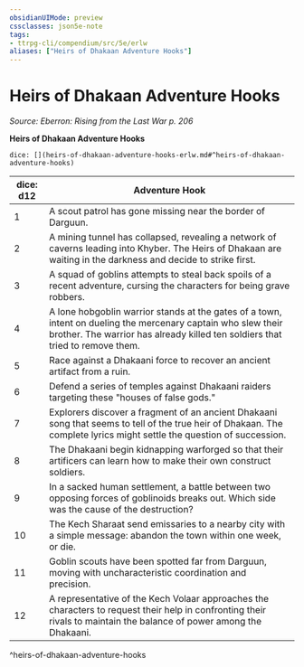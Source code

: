 ```yaml
---
obsidianUIMode: preview
cssclasses: json5e-note
tags:
- ttrpg-cli/compendium/src/5e/erlw
aliases: ["Heirs of Dhakaan Adventure Hooks"]
---
```

# Heirs of Dhakaan Adventure Hooks
*Source: Eberron: Rising from the Last War p. 206* 

**Heirs of Dhakaan Adventure Hooks**

`dice: [](heirs-of-dhakaan-adventure-hooks-erlw.md#^heirs-of-dhakaan-adventure-hooks)`

| dice: d12 | Adventure Hook |
|-----------|----------------|
| 1 | A scout patrol has gone missing near the border of Darguun. |
| 2 | A mining tunnel has collapsed, revealing a network of caverns leading into Khyber. The Heirs of Dhakaan are waiting in the darkness and decide to strike first. |
| 3 | A squad of goblins attempts to steal back spoils of a recent adventure, cursing the characters for being grave robbers. |
| 4 | A lone hobgoblin warrior stands at the gates of a town, intent on dueling the mercenary captain who slew their brother. The warrior has already killed ten soldiers that tried to remove them. |
| 5 | Race against a Dhakaani force to recover an ancient artifact from a ruin. |
| 6 | Defend a series of temples against Dhakaani raiders targeting these "houses of false gods." |
| 7 | Explorers discover a fragment of an ancient Dhakaani song that seems to tell of the true heir of Dhakaan. The complete lyrics might settle the question of succession. |
| 8 | The Dhakaani begin kidnapping warforged so that their artificers can learn how to make their own construct soldiers. |
| 9 | In a sacked human settlement, a battle between two opposing forces of goblinoids breaks out. Which side was the cause of the destruction? |
| 10 | The Kech Sharaat send emissaries to a nearby city with a simple message: abandon the town within one week, or die. |
| 11 | Goblin scouts have been spotted far from Darguun, moving with uncharacteristic coordination and precision. |
| 12 | A representative of the Kech Volaar approaches the characters to request their help in confronting their rivals to maintain the balance of power among the Dhakaani. |
^heirs-of-dhakaan-adventure-hooks
